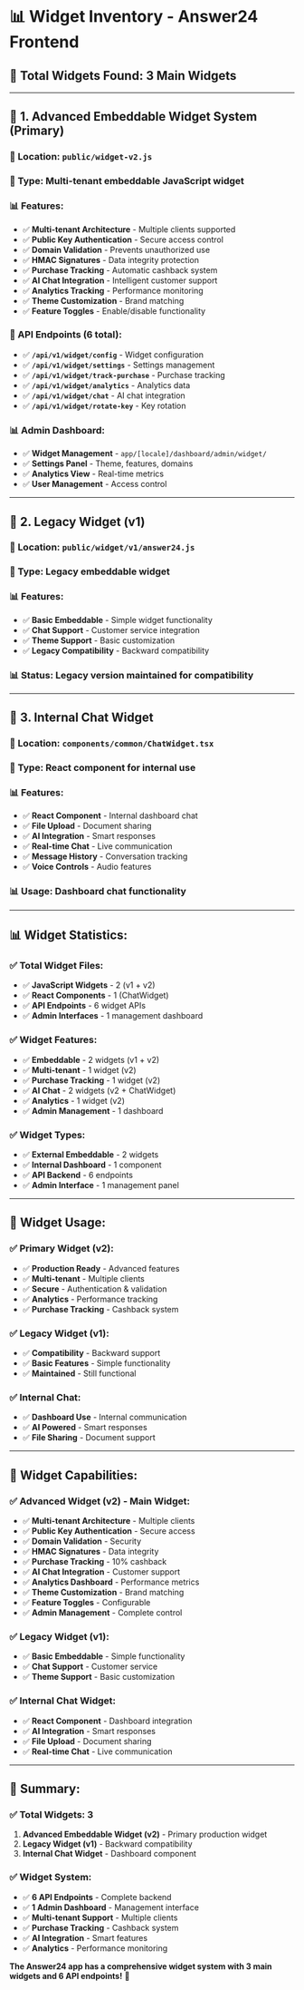 # 📊 Widget Inventory - Answer24 Frontend

## 🎯 **Total Widgets Found: 3 Main Widgets**

---

## 🚀 **1. Advanced Embeddable Widget System (Primary)**

### **📁 Location:** `public/widget-v2.js`
### **🎯 Type:** Multi-tenant embeddable JavaScript widget
### **📊 Features:**
- ✅ **Multi-tenant Architecture** - Multiple clients supported
- ✅ **Public Key Authentication** - Secure access control
- ✅ **Domain Validation** - Prevents unauthorized use
- ✅ **HMAC Signatures** - Data integrity protection
- ✅ **Purchase Tracking** - Automatic cashback system
- ✅ **AI Chat Integration** - Intelligent customer support
- ✅ **Analytics Tracking** - Performance monitoring
- ✅ **Theme Customization** - Brand matching
- ✅ **Feature Toggles** - Enable/disable functionality

### **🔧 API Endpoints (6 total):**
- ✅ **`/api/v1/widget/config`** - Widget configuration
- ✅ **`/api/v1/widget/settings`** - Settings management
- ✅ **`/api/v1/widget/track-purchase`** - Purchase tracking
- ✅ **`/api/v1/widget/analytics`** - Analytics data
- ✅ **`/api/v1/widget/chat`** - AI chat integration
- ✅ **`/api/v1/widget/rotate-key`** - Key rotation

### **📊 Admin Dashboard:**
- ✅ **Widget Management** - `app/[locale]/dashboard/admin/widget/`
- ✅ **Settings Panel** - Theme, features, domains
- ✅ **Analytics View** - Real-time metrics
- ✅ **User Management** - Access control

---

## 🎯 **2. Legacy Widget (v1)**

### **📁 Location:** `public/widget/v1/answer24.js`
### **🎯 Type:** Legacy embeddable widget
### **📊 Features:**
- ✅ **Basic Embeddable** - Simple widget functionality
- ✅ **Chat Support** - Customer service integration
- ✅ **Theme Support** - Basic customization
- ✅ **Legacy Compatibility** - Backward compatibility

### **📊 Status:** Legacy version maintained for compatibility

---

## 💬 **3. Internal Chat Widget**

### **📁 Location:** `components/common/ChatWidget.tsx`
### **🎯 Type:** React component for internal use
### **📊 Features:**
- ✅ **React Component** - Internal dashboard chat
- ✅ **File Upload** - Document sharing
- ✅ **AI Integration** - Smart responses
- ✅ **Real-time Chat** - Live communication
- ✅ **Message History** - Conversation tracking
- ✅ **Voice Controls** - Audio features

### **📊 Usage:** Dashboard chat functionality

---

## 📊 **Widget Statistics:**

### **✅ Total Widget Files:**
- ✅ **JavaScript Widgets** - 2 (v1 + v2)
- ✅ **React Components** - 1 (ChatWidget)
- ✅ **API Endpoints** - 6 widget APIs
- ✅ **Admin Interfaces** - 1 management dashboard

### **✅ Widget Features:**
- ✅ **Embeddable** - 2 widgets (v1 + v2)
- ✅ **Multi-tenant** - 1 widget (v2)
- ✅ **Purchase Tracking** - 1 widget (v2)
- ✅ **AI Chat** - 2 widgets (v2 + ChatWidget)
- ✅ **Analytics** - 1 widget (v2)
- ✅ **Admin Management** - 1 dashboard

### **✅ Widget Types:**
- ✅ **External Embeddable** - 2 widgets
- ✅ **Internal Dashboard** - 1 component
- ✅ **API Backend** - 6 endpoints
- ✅ **Admin Interface** - 1 management panel

---

## 🎯 **Widget Usage:**

### **✅ Primary Widget (v2):**
- ✅ **Production Ready** - Advanced features
- ✅ **Multi-tenant** - Multiple clients
- ✅ **Secure** - Authentication & validation
- ✅ **Analytics** - Performance tracking
- ✅ **Purchase Tracking** - Cashback system

### **✅ Legacy Widget (v1):**
- ✅ **Compatibility** - Backward support
- ✅ **Basic Features** - Simple functionality
- ✅ **Maintained** - Still functional

### **✅ Internal Chat:**
- ✅ **Dashboard Use** - Internal communication
- ✅ **AI Powered** - Smart responses
- ✅ **File Sharing** - Document support

---

## 🚀 **Widget Capabilities:**

### **✅ Advanced Widget (v2) - Main Widget:**
- ✅ **Multi-tenant Architecture** - Multiple clients
- ✅ **Public Key Authentication** - Secure access
- ✅ **Domain Validation** - Security
- ✅ **HMAC Signatures** - Data integrity
- ✅ **Purchase Tracking** - 10% cashback
- ✅ **AI Chat Integration** - Customer support
- ✅ **Analytics Dashboard** - Performance metrics
- ✅ **Theme Customization** - Brand matching
- ✅ **Feature Toggles** - Configurable
- ✅ **Admin Management** - Complete control

### **✅ Legacy Widget (v1):**
- ✅ **Basic Embeddable** - Simple functionality
- ✅ **Chat Support** - Customer service
- ✅ **Theme Support** - Basic customization

### **✅ Internal Chat Widget:**
- ✅ **React Component** - Dashboard integration
- ✅ **AI Integration** - Smart responses
- ✅ **File Upload** - Document sharing
- ✅ **Real-time Chat** - Live communication

---

## 🎉 **Summary:**

### **✅ Total Widgets: 3**
1. **Advanced Embeddable Widget (v2)** - Primary production widget
2. **Legacy Widget (v1)** - Backward compatibility
3. **Internal Chat Widget** - Dashboard component

### **✅ Widget System:**
- ✅ **6 API Endpoints** - Complete backend
- ✅ **1 Admin Dashboard** - Management interface
- ✅ **Multi-tenant Support** - Multiple clients
- ✅ **Purchase Tracking** - Cashback system
- ✅ **AI Integration** - Smart features
- ✅ **Analytics** - Performance monitoring

**The Answer24 app has a comprehensive widget system with 3 main widgets and 6 API endpoints!** 🚀
